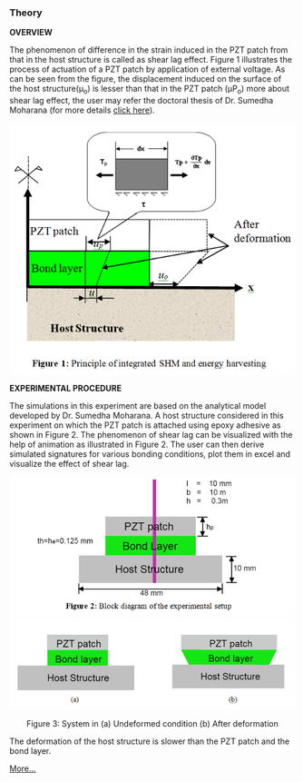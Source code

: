 ### Theory
	
**OVERVIEW**

The phenomenon of difference in the strain induced in the PZT patch from that in the host structure is called as shear lag effect. Figure 1 illustrates the process of actuation of a PZT patch by application of external voltage. As can be seen from the figure, the displacement induced on the surface of the host structure(µ<sub>o</sub>) is lesser than that in the PZT patch (µP<sub>o</sub>) more about shear lag effect, the user may refer the doctoral thesis of Dr. Sumedha Moharana (for more details <a href="http://web.iitd.ac.in/~sbhalla/thesispdf/sumedha.pdf">click here</a>).

<center>
	
<img src="images/th1.png">
	
</center>
	
	
**EXPERIMENTAL PROCEDURE**

The simulations in this experiment are based on the analytical model developed by Dr. Sumedha Moharana. A host structure considered in this experiment on which the PZT patch is attached using epoxy adhesive as shown in Figure 2. The phenomenon of shear lag can be visualized with the help of animation as illustrated in Figure 2. The user can then derive simulated signatures for various bonding conditions, plot them in excel and visualize the effect of shear lag.

<center>
<img src="images/th2.png"/>

<img src="images/th3.png"/>

Figure 3: System in (a) Undeformed condition (b) After deformation
</center>
	
The deformation of the host structure is slower than the PZT patch and the bond layer. 

<a href="images/description.pdf">More...</a>
 
